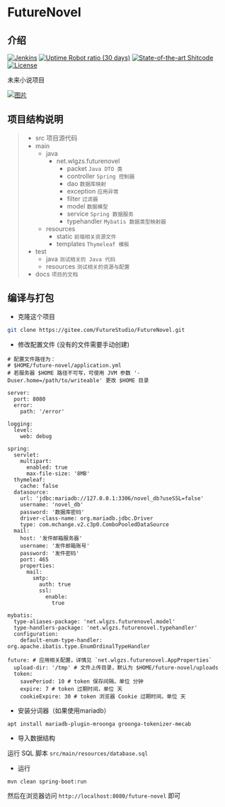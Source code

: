 # FutureNovel

## 介绍

[![Jenkins](https://img.shields.io/jenkins/build?jobUrl=https%3A%2F%2Fgardel.top%2Fci%2Fjob%2Ffuture-novel%2F)](https://gardel.top/ci/job/future-novel/)
[![Uptime Robot ratio (30 days)](https://img.shields.io/uptimerobot/ratio/m786009349-5644004b825ccfbd2a7debce)](https://gardel.top/future-novel/)
[![State-of-the-art Shitcode](https://img.shields.io/static/v1?label=State-of-the-art&message=Shitcode&color=7B5804)](https://github.com/trekhleb/state-of-the-art-shitcode)
[![License](https://img.shields.io/badge/license-Apache%202-blue)](https://gitee.com/FutureStudio/FutureNovel/blob/master/LICENSE)


未来小说项目

[![图片](https://blog.gardel.top/wp-content/uploads/2020/10/%E5%B1%8F%E5%B9%95%E6%88%AA%E5%9B%BE-2020-10-06-165235.png)](https://gardel.top/future-novel/)

## 项目结构说明
>- src 项目源代码  
>  - main
>    - java  
>      - net.wlgzs.futurenovel  
>        - packet `Java DTO 类`  
>        - controller `Spring 控制器`  
>        - dao `数据库映射`  
>        - exception `应用异常`  
>        - filter `过滤器`  
>        - model `数据模型`  
>        - service `Spring 数据服务`  
>        - typehandler `Mybatis 数据类型映射器`  
>    - resources  
>      - static `前端相关资源文件`  
>      - templates `Thymeleaf 模板`  
>  - test  
>    - java `测试相关的 Java 代码`  
>    - resources `测试相关的资源与配置`  
>- docs `项目的文档`

## 编译与打包
+ 克隆这个项目  
```bash
git clone https://gitee.com/FutureStudio/FutureNovel.git
```

+ 修改配置文件 (没有的文件需要手动创建)
```
# 配置文件路径为：
# $HOME/future-novel/application.yml
# 若服务器 $HOME 路径不可写，可使用 JVM 参数 '-Duser.home=/path/to/writeable' 更改 $HOME 目录

server:
  port: 8080
  error:
    path: '/error'

logging:
  level:
    web: debug

spring:
  servlet:
    multipart:
      enabled: true
      max-file-size: '8MB'
  thymeleaf:
    cache: false
  datasource:
    url: 'jdbc:mariadb://127.0.0.1:3306/novel_db?useSSL=false'
    username: 'novel_db'
    password: '数据库密码'
    driver-class-name: org.mariadb.jdbc.Driver
    type: com.mchange.v2.c3p0.ComboPooledDataSource
  mail:
    host: '发件邮箱服务器'
    username: '发件邮箱账号'
    password: '发件密码'
    port: 465
    properties:
      mail:
        smtp:
          auth: true
          ssl:
            enable:
              true

mybatis:
  type-aliases-package: 'net.wlgzs.futurenovel.model'
  type-handlers-package: 'net.wlgzs.futurenovel.typehandler'
  configuration:
    default-enum-type-handler: org.apache.ibatis.type.EnumOrdinalTypeHandler

future: # 应用相关配置，详情见 `net.wlgzs.futurenovel.AppProperties`
  upload-dir: '/tmp' # 文件上传目录，默认为 $HOME/future-novel/uploads
  token:
    savePeriod: 10 # token 保存间隔，单位 分钟
    expire: 7 # token 过期时间，单位 天
    cookieExpire: 30 # token 浏览器 Cookie 过期时间，单位 天

```

+ 安装分词器（如果使用mariadb）

```shell
apt install mariadb-plugin-mroonga groonga-tokenizer-mecab
```

+ 导入数据结构

运行 SQL 脚本 `src/main/resources/database.sql`

+ 运行
```bash
mvn clean spring-boot:run
```
然后在浏览器访问 `http://localhost:8080/future-novel` 即可

